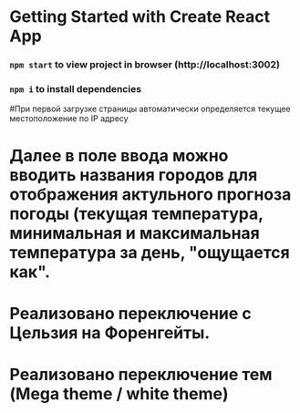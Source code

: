 # Getting Started with Create React App

### `npm start` to view project in browser (http://localhost:3002)

### `npm i` to install dependencies

#При первой загрузке страницы автоматически определяется текущее местоположение по IP адресу

# Далее в поле ввода можно вводить названия городов для отображения актульного прогноза погоды (текущая температура, минимальная и максимальная температура за день, "ощущается как".

# Реализовано переключение с Цельзия на Форенгейты.

# Реализовано переключение тем (Mega theme / white theme)

